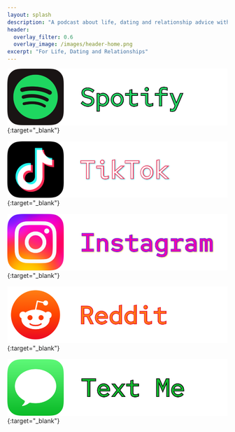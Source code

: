 ```yaml
---
layout: splash
description: "A podcast about life, dating and relationship advice with a kink twist"
header:
  overlay_filter: 0.6
  overlay_image: /images/header-home.png
excerpt: "For Life, Dating and Relationships"
---
```



[![Spotify](/images/btn-spotify.png)](https://open.spotify.com/episode/2f2MgrLPrYuGKlsge3gcGp?si=cY0TtIuaSAKw1o8xlqzOaQ){:target="_blank"}
<br>
<br>
[![TikTok](/images/btn-tiktok.png)](https://www.tiktok.com/@gallo.s.chingon){:target="_blank"}
<br>
<br>
[![Intagram](/images/btn-ig.png)](https://www.instagram.com/gallo.s.chingon/){:target="_blank"}
<br>
<br>
[![Reddit](/images/btn-reddit.png)](https://www.reddit.com/user/gallo-s-chingon/comments/?sort=top){:target="_blank"}
<br>
<br>
[![text](/images/btn-sms.png)](sms://12817667970){:target="_blank"}
